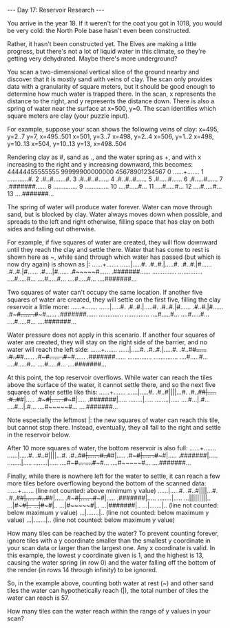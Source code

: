 --- Day 17: Reservoir Research ---

   You arrive in the year 18. If it weren't for the coat you got in 1018,
   you would be very cold: the North Pole base hasn't even been
   constructed.

   Rather, it hasn't been constructed yet. The Elves are making a little
   progress, but there's not a lot of liquid water in this climate, so
   they're getting very dehydrated. Maybe there's more underground?

   You scan a two-dimensional vertical slice of the ground nearby and
   discover that it is mostly sand with veins of clay. The scan only
   provides data with a granularity of square meters, but it should be
   good enough to determine how much water is trapped there. In the scan,
   x represents the distance to the right, and y represents the distance
   down. There is also a spring of water near the surface at x=500, y=0.
   The scan identifies which square meters are clay (your puzzle input).

   For example, suppose your scan shows the following veins of clay:
x=495, y=2..7
y=7, x=495..501
x=501, y=3..7
x=498, y=2..4
x=506, y=1..2
x=498, y=10..13
x=504, y=10..13
y=13, x=498..504

   Rendering clay as #, sand as ., and the water spring as +, and with x
   increasing to the right and y increasing downward, this becomes:
   44444455555555
   99999900000000
   45678901234567
 0 ......+.......
 1 ............#.
 2 .#..#.......#.
 3 .#..#..#......
 4 .#..#..#......
 5 .#.....#......
 6 .#.....#......
 7 .#######......
 8 ..............
 9 ..............
10 ....#.....#...
11 ....#.....#...
12 ....#.....#...
13 ....#######...

   The spring of water will produce water forever. Water can move through
   sand, but is blocked by clay. Water always moves down when possible,
   and spreads to the left and right otherwise, filling space that has
   clay on both sides and falling out otherwise.

   For example, if five squares of water are created, they will flow
   downward until they reach the clay and settle there. Water that has
   come to rest is shown here as ~, while sand through which water has
   passed (but which is now dry again) is shown as |:
......+.......
......|.....#.
.#..#.|.....#.
.#..#.|#......
.#..#.|#......
.#....|#......
.#~~~~~#......
.#######......
..............
..............
....#.....#...
....#.....#...
....#.....#...
....#######...

   Two squares of water can't occupy the same location. If another five
   squares of water are created, they will settle on the first five,
   filling the clay reservoir a little more:
......+.......
......|.....#.
.#..#.|.....#.
.#..#.|#......
.#..#.|#......
.#~~~~~#......
.#~~~~~#......
.#######......
..............
..............
....#.....#...
....#.....#...
....#.....#...
....#######...

   Water pressure does not apply in this scenario. If another four squares
   of water are created, they will stay on the right side of the barrier,
   and no water will reach the left side:
......+.......
......|.....#.
.#..#.|.....#.
.#..#~~#......
.#..#~~#......
.#~~~~~#......
.#~~~~~#......
.#######......
..............
..............
....#.....#...
....#.....#...
....#.....#...
....#######...

   At this point, the top reservoir overflows. While water can reach the
   tiles above the surface of the water, it cannot settle there, and so
   the next five squares of water settle like this:
......+.......
......|.....#.
.#..#||||...#.
.#..#~~#|.....
.#..#~~#|.....
.#~~~~~#|.....
.#~~~~~#|.....
.#######|.....
........|.....
........|.....
....#...|.#...
....#...|.#...
....#~~~~~#...
....#######...

   Note especially the leftmost |: the new squares of water can reach this
   tile, but cannot stop there. Instead, eventually, they all fall to the
   right and settle in the reservoir below.

   After 10 more squares of water, the bottom reservoir is also full:
......+.......
......|.....#.
.#..#||||...#.
.#..#~~#|.....
.#..#~~#|.....
.#~~~~~#|.....
.#~~~~~#|.....
.#######|.....
........|.....
........|.....
....#~~~~~#...
....#~~~~~#...
....#~~~~~#...
....#######...

   Finally, while there is nowhere left for the water to settle, it can
   reach a few more tiles before overflowing beyond the bottom of the
   scanned data:
......+.......    (line not counted: above minimum y value)
......|.....#.
.#..#||||...#.
.#..#~~#|.....
.#..#~~#|.....
.#~~~~~#|.....
.#~~~~~#|.....
.#######|.....
........|.....
...|||||||||..
...|#~~~~~#|..
...|#~~~~~#|..
...|#~~~~~#|..
...|#######|..
...|.......|..    (line not counted: below maximum y value)
...|.......|..    (line not counted: below maximum y value)
...|.......|..    (line not counted: below maximum y value)

   How many tiles can be reached by the water? To prevent counting
   forever, ignore tiles with a y coordinate smaller than the smallest y
   coordinate in your scan data or larger than the largest one. Any x
   coordinate is valid. In this example, the lowest y coordinate given is
   1, and the highest is 13, causing the water spring (in row 0) and the
   water falling off the bottom of the render (in rows 14 through
   infinity) to be ignored.

   So, in the example above, counting both water at rest (~) and other
   sand tiles the water can hypothetically reach (|), the total number of
   tiles the water can reach is 57.

   How many tiles can the water reach within the range of y values in your
   scan?

